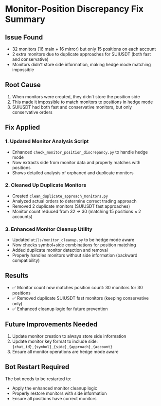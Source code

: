 # Monitor-Position Discrepancy Fix Summary

## Issue Found
- 32 monitors (16 main + 16 mirror) but only 15 positions on each account
- 2 extra monitors due to duplicate approaches for SUIUSDT (both fast and conservative)
- Monitors didn't store side information, making hedge mode matching impossible

## Root Cause
1. When monitors were created, they didn't store the position side
2. This made it impossible to match monitors to positions in hedge mode
3. SUIUSDT had both fast and conservative monitors, but only conservative orders

## Fix Applied

### 1. Updated Monitor Analysis Script
- Enhanced `check_monitor_position_discrepancy.py` to handle hedge mode
- Now extracts side from monitor data and properly matches with positions
- Shows detailed analysis of orphaned and duplicate monitors

### 2. Cleaned Up Duplicate Monitors
- Created `clean_duplicate_approach_monitors.py`
- Analyzed actual orders to determine correct trading approach
- Removed 2 duplicate monitors (SUIUSDT fast approaches)
- Monitor count reduced from 32 → 30 (matching 15 positions × 2 accounts)

### 3. Enhanced Monitor Cleanup Utility
- Updated `utils/monitor_cleanup.py` to be hedge mode aware
- Now checks symbol+side combinations for position matching
- Added duplicate monitor detection and removal
- Properly handles monitors without side information (backward compatibility)

## Results
- ✅ Monitor count now matches position count: 30 monitors for 30 positions
- ✅ Removed duplicate SUIUSDT fast monitors (keeping conservative only)
- ✅ Enhanced cleanup logic for future prevention

## Future Improvements Needed
1. Update monitor creation to always store side information
2. Update monitor key format to include side: `{chat_id}_{symbol}_{side}_{approach}_{account}`
3. Ensure all monitor operations are hedge mode aware

## Bot Restart Required
The bot needs to be restarted to:
- Apply the enhanced monitor cleanup logic
- Properly restore monitors with side information
- Ensure all positions have correct monitors